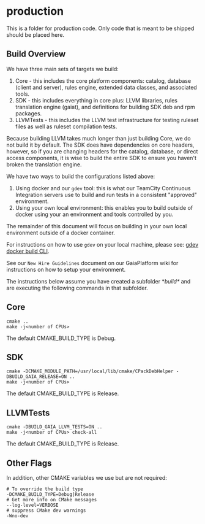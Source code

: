 # production
This is a folder for production code. Only code that is meant to be shipped should be placed here.

## Build Overview
We have three main sets of targets we build:
1. Core - this includes the core platform components:  catalog, database (client and server), rules engine, extended data classes, and associated tools.
1. SDK - this includes everything in core plus: LLVM libraries, rules translation engine (gaiat), and definitions for building SDK deb and rpm packages.
1. LLVMTests - this includes the LLVM test infrastructure for testing ruleset files as well as ruleset compilation tests.

Because building LLVM takes much longer than just building Core, we do not build it by default.  The SDK does have dependencies on core headers, however, so if you are changing headers for the catalog, database, or direct access components, it is wise to build the entire SDK to ensure you haven't broken the translation engine.

We have two ways to build the configurations listed above:
1. Using docker and our `gdev` tool: this is what our TeamCity Continuous Integration servers use to build and run tests in a consistent "approved" environment.
1. Using your own local environment:  this enables you to build outside of docker using your an environment and tools controlled by you.

The remainder of this document will focus on building in your own local environment outside of a docker container.  

For instructions on how to use `gdev` on your local machine, please see: [gdev docker build CLI](https://github.com/gaia-platform/GaiaPlatform/blob/master/dev_tools/gdev/README.md).

See our `New Hire Guidelines` document on our GaiaPlatform wiki for instructions on how to setup your environment.

The instructions below assume you have created a subfolder **build\** and are executing the following commands in that subfolder.

## Core
```
cmake ..
make -j<number of CPUs>
```
The default CMAKE_BUILD_TYPE is Debug.

## SDK
```
cmake -DCMAKE_MODULE_PATH=/usr/local/lib/cmake/CPackDebHelper -DBUILD_GAIA_RELEASE=ON ..
make -j<number of CPUs>
```
The default CMAKE_BUILD_TYPE is Release.

## LLVMTests
```
cmake -DBUILD_GAIA_LLVM_TESTS=ON ..
make -j<number of CPUs> check-all
```
The default CMAKE_BUILD_TYPE is Release.

## Other Flags
In addition, other CMAKE variables we use but are not required:
```
# To override the build type
-DCMAKE_BUILD_TYPE=Debug|Release
# Get more info on CMake messages
--log-level=VERBOSE
# suppress CMake dev warnings
-Wno-dev
```
